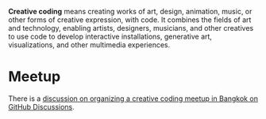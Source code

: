 **Creative coding** means creating works of art, design, animation, music, or other forms of creative expression, with code. It combines the fields of art and technology, enabling artists, designers, musicians, and other creatives to use code to develop interactive installations, generative art, visualizations, and other multimedia experiences.

# Meetup

There is a [discussion on organizing a creative coding meetup in Bangkok on GitHub Discussions](https://github.com/orgs/creatorsgarten/discussions/10).